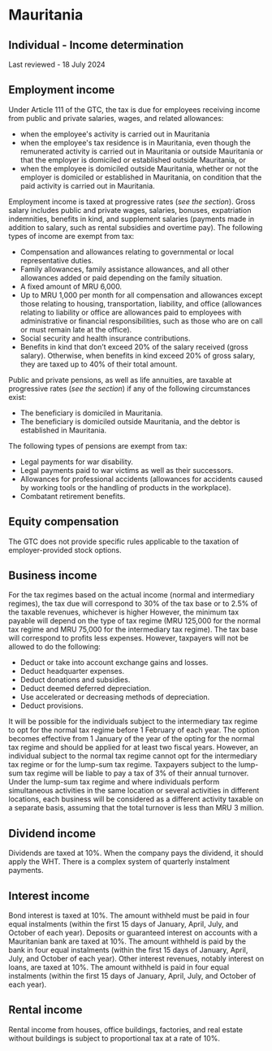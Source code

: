 # Mauritania
## Individual - Income determination
Last reviewed - 18 July 2024
## Employment income
Under Article 111 of the GTC, the tax is due for employees receiving income from public and private salaries, wages, and related allowances:
  * when the employee's activity is carried out in Mauritania
  * when the employee's tax residence is in Mauritania, even though the remunerated activity is carried out in Mauritania or outside Mauritania or that the employer is domiciled or established outside Mauritania, or
  * when the employee is domiciled outside Mauritania, whether or not the employer is domiciled or established in Mauritania, on condition that the paid activity is carried out in Mauritania.


Employment income is taxed at progressive rates (_see the section_). Gross salary includes public and private wages, salaries, bonuses, expatriation indemnities, benefits in kind, and supplement salaries (payments made in addition to salary, such as rental subsidies and overtime pay).
The following types of income are exempt from tax:
  * Compensation and allowances relating to governmental or local representative duties.
  * Family allowances, family assistance allowances, and all other allowances added or paid depending on the family situation.
  * A fixed amount of MRU 6,000.
  * Up to MRU 1,000 per month for all compensation and allowances except those relating to housing, transportation, liability, and office (allowances relating to liability or office are allowances paid to employees with administrative or financial responsibilities, such as those who are on call or must remain late at the office).
  * Social security and health insurance contributions.
  * Benefits in kind that don’t exceed 20% of the salary received (gross salary). Otherwise, when benefits in kind exceed 20% of gross salary, they are taxed up to 40% of their total amount.


Public and private pensions, as well as life annuities, are taxable at progressive rates (_see the section_) if any of the following circumstances exist:
  * The beneficiary is domiciled in Mauritania.
  * The beneficiary is domiciled outside Mauritania, and the debtor is established in Mauritania.


The following types of pensions are exempt from tax:
  * Legal payments for war disability.
  * Legal payments paid to war victims as well as their successors.
  * Allowances for professional accidents (allowances for accidents caused by working tools or the handling of products in the workplace).
  * Combatant retirement benefits.


## Equity compensation
The GTC does not provide specific rules applicable to the taxation of employer-provided stock options.
## Business income
For the tax regimes based on the actual income (normal and intermediary regimes), the tax due will correspond to 30% of the tax base or to 2.5% of the taxable revenues, whichever is higher
However, the minimum tax payable will depend on the type of tax regime (MRU 125,000 for the normal tax regime and MRU 75,000 for the intermediary tax regime).
The tax base will correspond to profits less expenses.
However, taxpayers will not be allowed to do the following:
  * Deduct or take into account exchange gains and losses.
  * Deduct headquarter expenses.
  * Deduct donations and subsidies.
  * Deduct deemed deferred depreciation.
  * Use accelerated or decreasing methods of depreciation.
  * Deduct provisions.


It will be possible for the individuals subject to the intermediary tax regime to opt for the normal tax regime before 1 February of each year. The option becomes effective from 1 January of the year of the opting for the normal tax regime and should be applied for at least two fiscal years.
However, an individual subject to the normal tax regime cannot opt for the intermediary tax regime or for the lump-sum tax regime.
Taxpayers subject to the lump-sum tax regime will be liable to pay a tax of 3% of their annual turnover.
Under the lump-sum tax regime and where individuals perform simultaneous activities in the same location or several activities in different locations, each business will be considered as a different activity taxable on a separate basis, assuming that the total turnover is less than MRU 3 million.
## Dividend income
Dividends are taxed at 10%. When the company pays the dividend, it should apply the WHT. There is a complex system of quarterly instalment payments.
## Interest income
Bond interest is taxed at 10%. The amount withheld must be paid in four equal instalments (within the first 15 days of January, April, July, and October of each year).
Deposits or guaranteed interest on accounts with a Mauritanian bank are taxed at 10%. The amount withheld is paid by the bank in four equal instalments (within the first 15 days of January, April, July, and October of each year).
Other interest revenues, notably interest on loans, are taxed at 10%. The amount withheld is paid in four equal instalments (within the first 15 days of January, April, July, and October of each year).
## Rental income
Rental income from houses, office buildings, factories, and real estate without buildings is subject to proportional tax at a rate of 10%.
